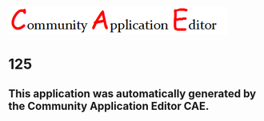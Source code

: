 ![CAE](https://github.com/GHProjectsTest/CAE-Deployment-Temp/blob/master/img/logo.png)  

125
===================


This application was automatically generated by the Community Application Editor CAE.  
---------------

